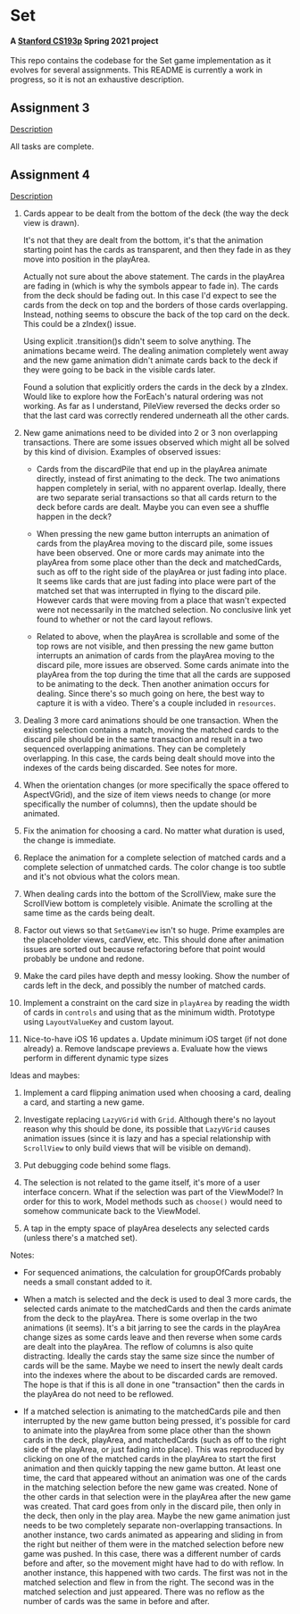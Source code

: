 # Set

#### A [Stanford CS193p](https://cs193p.sites.stanford.edu/) Spring 2021 project

This repo contains the codebase for the Set game implementation as it evolves for several
assignments. This README is currently a work in progress, so it is not an exhaustive description.

## Assignment 3

[Description](resources/assignment_3_0.pdf)

All tasks are complete.

## Assignment 4

[Description](resources/assignment_4_0.pdf)

1. Cards appear to be dealt from the bottom of the deck (the way the deck view is drawn).

    It's not that they are dealt from the bottom, it's that the animation starting point has the
    cards as transparent, and then they fade in as they move into position in the playArea.

    Actually not sure about the above statement. The cards in the playArea are fading in (which
    is why the symbols appear to fade in). The cards from the deck should be fading out. In this
    case I'd expect to see the cards from the deck on top and the borders of those cards
    overlapping. Instead, nothing seems to obscure the back of the top card on the deck. This could
    be a zIndex() issue.

    Using explicit .transition()s didn't seem to solve anything. The animations became weird. The
    dealing animation completely went away and the new game animation didn't animate cards back
    to the deck if they were going to be back in the visible cards later.

    Found a solution that explicitly orders the cards in the deck by a zIndex. Would like to explore
    how the ForEach's natural ordering was not working. As far as I understand, PileView reversed
    the decks order so that the last card was correctly rendered underneath all the other cards.

1. New game animations need to be divided into 2 or 3 non overlapping transactions. There are some
   issues observed which might all be solved by this kind of division. Examples of observed issues:

    * Cards from the discardPile that end up in the playArea animate directly, instead of first
      animating to the deck. The two animations happen completely in serial, with no apparent
      overlap. Ideally, there are two separate serial transactions so that all cards return to the
      deck before cards are dealt. Maybe you can even see a shuffle happen in the deck?

    * When pressing the new game button interrupts an animation of cards from the playArea moving
      to the discard pile, some issues have been observed. One or more cards may animate into the
      playArea from some place other than the deck and matchedCards, such as off to the right side
      of the playArea or just fading into place. It seems like cards that are just fading into place
      were part of the matched set that was interrupted in flying to the discard pile. However cards
      that were moving from a place that wasn't expected were not necessarily in the matched
      selection. No conclusive link yet found to whether or not the card layout reflows.

    * Related to above, when the playArea is scrollable and some of the top rows are not visible,
      and then pressing the new game button interrupts an animation of cards from the playArea
      moving to the discard pile, more issues are observed. Some cards animate into the playArea
      from the top during the time that all the cards are supposed to be animating to the deck. Then
      another animation occurs for dealing. Since there's so much going on here, the best way to
      capture it is with a video. There's a couple included in `resources`.

1. Dealing 3 more card animations should be one transaction. When the existing selection contains a
   match, moving the matched cards to the discard pile should be in the same transaction and result
   in a two sequenced overlapping animations. They can be completely overlapping. In this case, the
   cards being dealt should move into the indexes of the cards being discarded. See notes for more.

1. When the orientation changes (or more specifically the space offered to AspectVGrid), and the
   size of item views needs to change (or more specifically the number of columns), then the update
   should be animated.

1. Fix the animation for choosing a card. No matter what duration is used, the change is immediate.

1. Replace the animation for a complete selection of matched cards and a complete selection of
   unmatched cards. The color change is too subtle and it's not obvious what the colors mean.

1. When dealing cards into the bottom of the ScrollView, make sure the ScrollView bottom is
   completely visible. Animate the scrolling at the same time as the cards being dealt.

1. Factor out views so that `SetGameView` isn't so huge. Prime examples are the placeholder views,
   cardView, etc. This should done after animation issues are sorted out because refactoring before
   that point would probably be undone and redone.

1. Make the card piles have depth and messy looking. Show the number of cards left in the deck, and
   possibly the number of matched cards.

1.  Implement a constraint on the card size in `playArea` by reading the width of cards in
   `controls` and using that as the minimum width. Prototype using `LayoutValueKey` and custom
   layout.

1. Nice-to-have iOS 16 updates
    a. Update minimum iOS target (if not done already)
    a. Remove landscape previews
    a. Evaluate how the views perform in different dynamic type sizes

Ideas and maybes:

1. Implement a card flipping animation used when choosing a card, dealing a card, and starting a new
   game.

1. Investigate replacing `LazyVGrid` with `Grid`. Although there's no layout reason why this
   should be done, its possible that `LazyVGrid` causes animation issues (since it is lazy and
   has a special relationship with `ScrollView` to only build views that will be visible on
   demand).

1. Put debugging code behind some flags.

1. The selection is not related to the game itself, it's more of a user interface concern. What if
   the selection was part of the ViewModel? In order for this to work, Model methods such as
   `choose()` would need to somehow communicate back to the ViewModel.

1. A tap in the empty space of playArea deselects any selected cards (unless there's a matched set).

Notes:

* For sequenced animations, the calculation for groupOfCards probably needs a small constant added
  to it.

* When a match is selected and the deck is used to deal 3 more cards, the selected cards animate to
  the matchedCards and then the cards animate from the deck to the playArea. There is some overlap
  in the two animations (it seems). It's a bit jarring to see the cards in the playArea change sizes
  as some cards leave and then reverse when some cards are dealt into the playArea. The reflow of
  columns is also quite distracting. Ideally the cards stay the same size since the number of cards
  will be the same. Maybe we need to insert the newly dealt cards into the indexes where the about
  to be discarded cards are removed. The hope is that if this is all done in one "transaction" then
  the cards in the playArea do not need to be reflowed.

* If a matched selection is animating to the matchedCards pile and then interrupted by the new game
  button being pressed, it's possible for card to animate into the playArea from some place other
  than the shown cards in the deck, playArea, and matchedCards (such as off to the right side of the
  playArea, or just fading into place). This was reproduced by clicking on one of the matched cards
  in the playArea to start the first animation and then quickly tapping the new game button. At
  least one time, the card that appeared without an animation was one of the cards in the matching
  selection before the new game was created. None of the other cards in that selection were in the
  playArea after the new game was created. That card goes from only in the discard pile, then only
  in the deck, then only in the play area. Maybe the new game animation just needs to be two
  completely separate non-overlapping transactions. In another instance, two cards animated as
  appearing and sliding in from the right but neither of them were in the matched selection before
  new game was pushed. In this case, there was a different number of cards before and after, so the
  movement might have had to do with reflow. In another instance, this happened with two cards. The
  first was not in the matched selection and flew in from the right. The second was in the matched
  selection and just appeared. There was no reflow as the number of cards was the same in before and
  after.

